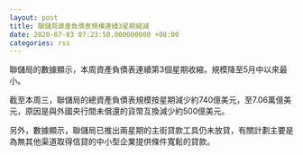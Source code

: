 ```yaml
---
layout: post
title: 聯儲局資產負債表規模連續3星期縮減
date: 2020-07-03 07:23:50.000000000 +08:00
categories: rss
---
```


聯儲局的數據顯示，本周資產負債表連續第3個星期收縮，規模降至5月中以來最小。

截至本周三，聯儲局的總資產負債表規模按星期減少約740億美元，至7.06萬億美元，原因是與外國央行間未償還的貨幣互換減少約500億美元。

另外，數據顯示，聯儲局已推出兩星期的主街貸款工具仍未放貸，有關計劃主要是為無其他渠道取得信貸的中小型企業提供條件寬鬆的貸款。
